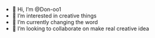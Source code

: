 - 👋 Hi, I’m @Don-oo1
- 👀 I’m interested in creative things 
- 🌱 I’m currently changing the word 
- 💞️ I’m looking to collaborate on make real creative idea 


<!---
Don-oo1/Don-oo1 is a ✨ special ✨ repository because its `README.md` (this file) appears on your GitHub profile.
You can click the Preview link to take a look at your changes.
--->
